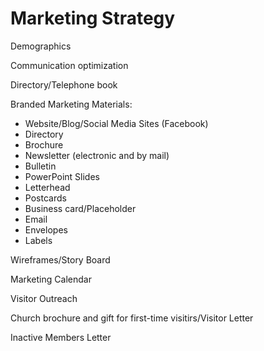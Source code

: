 # Marketing Strategy
Demographics

Communication optimization

Directory/Telephone book

Branded Marketing Materials:
* Website/Blog/Social Media Sites (Facebook)
* Directory
* Brochure
* Newsletter (electronic and by mail)
* Bulletin
* PowerPoint Slides
* Letterhead
* Postcards
* Business card/Placeholder
* Email
* Envelopes
* Labels

Wireframes/Story Board

Marketing Calendar

Visitor Outreach

Church brochure and gift for first-time visitirs/Visitor Letter

Inactive Members Letter

